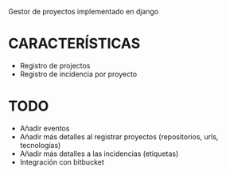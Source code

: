 Gestor de proyectos implementado en django


CARACTERÍSTICAS
===============

- Registro de projectos
- Registro de incidencia por proyecto

TODO
====

- Añadir eventos
- Añadir más detalles al registrar proyectos (repositorios, urls, tecnologías)
- Añadir más detalles a las incidencias (etiquetas)
- Integración con bitbucket